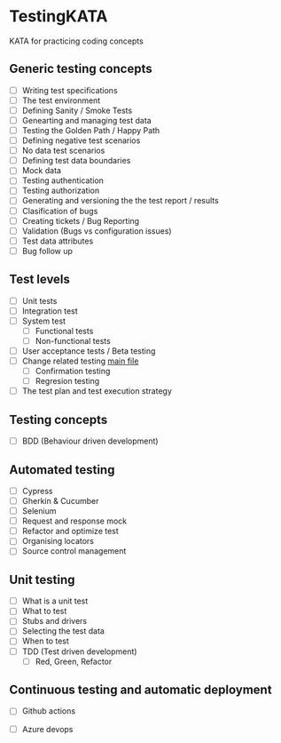 # TestingKATA
KATA for practicing coding concepts

## Generic testing concepts
- [ ] Writing test specifications
- [ ] The test environment
- [ ] Defining Sanity / Smoke Tests
- [ ] Genearting and managing test data
- [ ] Testing the Golden Path / Happy Path
- [ ] Defining negative test scenarios
- [ ] No data test scenarios
- [ ] Defining test data boundaries
- [ ] Mock data
- [ ] Testing authentication
- [ ] Testing authorization
- [ ] Generating and versioning the the test report / results
- [ ] Clasification of bugs
- [ ] Creating tickets / Bug Reporting 
- [ ] Validation (Bugs vs configuration issues)
- [ ] Test data attributes
- [ ] Bug follow up

## Test levels
  - [ ] Unit tests
  - [ ] Integration test
  - [ ] System test
    - [ ] Functional tests
    - [ ] Non-functional tests
  - [ ] User acceptance tests / Beta testing
  - [ ] Change related testing [main file](change-related-testing.md)
    - [ ] Confirmation testing
    - [ ] Regresion testing
 - [ ] The test plan and test execution strategy

## Testing concepts
- [ ] BDD (Behaviour driven development)

## Automated testing
- [ ] Cypress
- [ ] Gherkin  & Cucumber
- [ ] Selenium
- [ ] Request and response mock
- [ ] Refactor and optimize test
- [ ] Organising locators
- [ ] Source control management

## Unit testing
- [ ] What is a unit test
- [ ] What to test
- [ ] Stubs and drivers
- [ ] Selecting the test data
- [ ] When to test
- [ ] TDD (Test driven development)
  - [ ] Red, Green, Refactor

## Continuous testing and automatic deployment
- [ ] Github actions
- [ ] Azure devops

